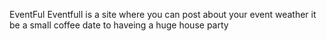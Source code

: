 EventFul
Eventfull is a site where you can post about your event weather it be a small coffee date to haveing a huge house party 
